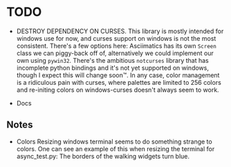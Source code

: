 TODO
====
* DESTROY DEPENDENCY ON CURSES.
    This library is mostly intended for windows use for now, and curses support on windows is not the most consistent.
    There's a few options here:  Asciimatics has its own `Screen` class we can piggy-back off of, alternatively we could implement our own using `pywin32`.
    There's the ambitious `notcurses` library that has incomplete python bindings and it's not yet supported on windows, though I expect this will change
    soon™.  In any case, color management is a ridiculous pain with curses, where palettes are limited to 256 colors and re-initing colors on windows-curses
    doesn't always seem to work.

* Docs

Notes
-----
* Colors
    Resizing windows terminal seems to do something strange to colors. One can see an example of this when resizing the terminal for async_test.py:  The borders of the walking widgets turn blue.
